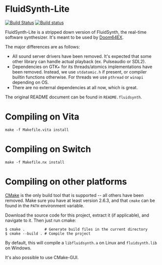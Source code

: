 FluidSynth-Lite 
==================
[![Build Status](https://travis-ci.org/dotfloat/fluidsynth-lite.svg?branch=master)](https://travis-ci.org/dotfloat/fluidsynth-lite)
[![Build status](https://ci.appveyor.com/api/projects/status/7jwt8ecihyj7lpdl/branch/master?svg=true)](https://ci.appveyor.com/project/dotfloat/fluidsynth-lite/branch/master)

FluidSynth-Lite is a stripped down version of FluidSynth, the real-time software
synthesizer. It's meant to be used by [Doom64EX](http://github.com/svkaiser/Doom64EX).

The major differences are as follows:

- All sound server drivers have been removed. It's expected that some other
library can handle actual playback (ex. Pulseaudio or SDL2).
- Dependencies on GTK+ for its threads/atomics implementations have been
  removed. Instead, we use `stdatomic.h` if present, or compiler builtin
  functions otherwise. For threads we use `pthread` or `winapi` depending on OS.
- There are no external dependencies at all now, which is great.

The original README document can be found in `README.fluidsynth`.

Compiling on Vita
===========
```
make -f Makefile.vita install
```

Compiling on Switch
===========
```
make -f Makefile.nx install
```

Compiling on other platforms
===========

[CMake](https://cmake.org) is the only build tool that is supported -- all
others have been removed. Make sure you have at least version 2.6.3, and that
`cmake` can be found in the `PATH` environment variable.

Download the source code for this project, extract it (if applicable), and
navigate to it. Then just run cmake:

    $ cmake .         # Generate build files in the current directory
    $ cmake --build . # Compile the project

By default, this will compile a `libfluidsynth.a` on Linux and `fluidsynth.lib`
on Windows.

It's also possible to use CMake-GUI.
